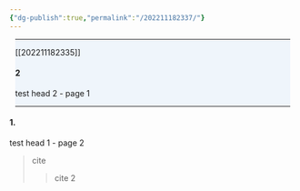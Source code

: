 ```yaml
---
{"dg-publish":true,"permalink":"/202211182337/"}
---
```



<div class="transclusion internal-embed is-loaded"><div class="markdown-embed" style="background-color: #EFF5FB; margin: 10px">

---

[[202211182335]]


#### 2
test head 2 - page 1


---
</div></div>

#### 1.
test head 1 - page 2

> cite
> > cite 2


